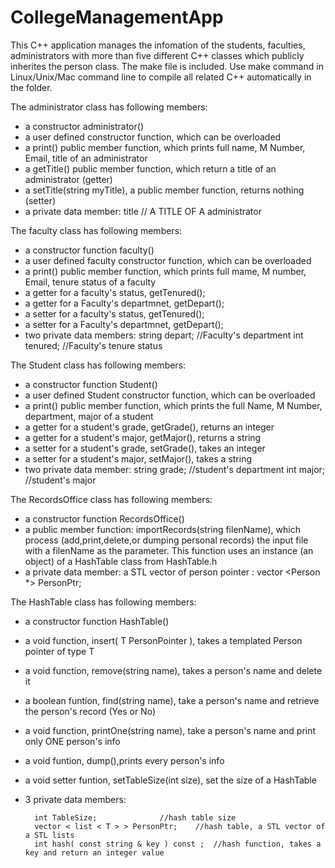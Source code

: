 # CollegeManagementApp
This C++ application manages the infomation of the students, faculties, administrators with more than five different C++ classes which publicly inherites the person class. The make file is included. Use make command in Linux/Unix/Mac command line  to compile all related C++ automatically in the folder.

The administrator class has following members:
- a constructor administrator()
- a user defined constructor function, which can be overloaded 
- a print() public member function, which prints full name, M Number, Email, title of an administrator
- a getTitle() public member function, which return a title of an administrator (getter)
-	a setTitle(string myTitle), a public member function, returns nothing (setter)
- a private data member:
        title  // A TITLE OF A administrator



The faculty class has following members:
- a constructor function faculty()
- a user defined faculty constructor function, which can be overloaded 
- a print() public member function, which prints full mame, M number, Email, tenure status of a faculty
- a getter for a faculty's status, getTenured();
- a getter for a Faculty's departmnet, getDepart();
- a setter for a faculty's status, getTenured();
- a setter for a Faculty's departmnet, getDepart();
- two private data members:
        string depart; //Faculty's department
	int tenured; //Faculty's tenure status
        
        
The Student class has following members:
- a constructor function Student()
- a user defined Student constructor function, which can be overloaded 
- a print() public member function, which prints the full Name, M Number, department, major of a student
- a getter for a student's grade, getGrade(), returns an integer
- a getter for a student's major, getMajor(), returns a string
- a setter for a student's grade, setGrade(), takes an integer
- a setter for a student's major, setMajor(), takes a string
- two private data member:
        string grade; //student's department
	      int major; //student's major
        
       
The RecordsOffice class has following members:
- a constructor function RecordsOffice()
- a public member function:  importRecords(string filenName), which process (add,print,delete,or dumping personal records) the input file with a filenName as the parameter. This function uses an instance (an object) of a HashTable class from HashTable.h
- a private data member:
      a STL vector of person pointer : vector <Person *> PersonPtr;
                
        
The HashTable class has following members:
- a constructor function HashTable()
- a void function, insert( T PersonPointer ), takes a templated Person pointer of type T
- a void function, remove(string name), takes a person's name and delete it
- a boolean funtion, find(string name), take a person's name and retrieve the person's record (Yes or No) 
- a void function, printOne(string name), take a person's name and print only ONE person's info
- a void funtion, dump(),prints every person's info
- a void setter funtion, setTableSize(int size), set the size of a HashTable 	


- 3 private data members:

		int TableSize;				//hash table size
		vector < list < T > > PersonPtr;	//hash table, a STL vector of a STL lists
		int hash( const string & key ) const ;	//hash function, takes a key and return an integer value
    


